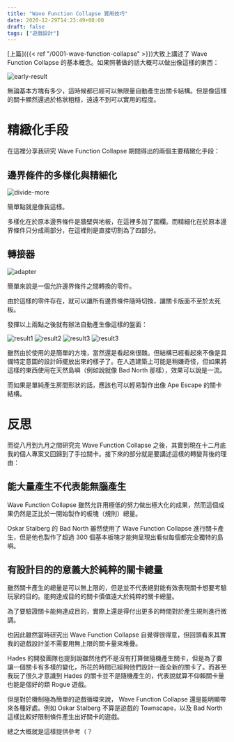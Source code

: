 ```yaml
---
title: "Wave Function Collapse 實用技巧"
date: 2020-12-29T14:23:49+08:00
draft: false
tags: ["遊戲設計"]
---
```


[上篇]({{< ref "/0001-wave-function-collapse" >}})大致上講述了 Wave Function Collapse 的基本概念。如果照著做的話大概可以做出像這樣的東西：

![early-result](/images/posts/game-design/0002/pF36Ds5.png)

無論基本方塊有多少，這時候都已經可以無限量自動產生出關卡結構。但是像這樣的關卡顯然還過於格狀粗糙，遠遠不到可以實用的程度。

# 精緻化手段

在這裡分享我研究 Wave Function Collapse 期間得出的兩個主要精緻化手段：

## 邊界條件的多樣化與精細化

![divide-more](/images/posts/game-design/0002/AxfjDPK.png)

簡單點就是像我這樣。

多樣化在於原本邊界條件是牆壁與地板，在這裡多加了圍欄。而精細化在於原本邊界條件只分成兩部分，在這裡則是直接切割為了四部分。




## 轉接器

![adapter](/images/posts/game-design/0002/l6Ggkre.png)

簡單來說是一個允許邊界條件之間轉換的零件。

由於這樣的零件存在，就可以讓所有邊界條件隨時切換，讓關卡版面不至於太死板。

發揮以上兩點之後就有辦法自動產生像這樣的盤面：

![result1](/images/posts/game-design/0002/BjvB2iC.png)
![result2](/images/posts/game-design/0002/d5NUnEo.png)
![result3](/images/posts/game-design/0002/H78iV51.png)
![result3](/images/posts/game-design/0002/tZWCzfs.png)

雖然由於使用的是簡單的方塊，當然還是看起來很醜。但結構已經看起來不像是具備特定意圖的設計師擺放出來的樣子了。在人造建築上可能是稍嫌奇怪，但如果將這樣的東西使用在天然島嶼（例如說就像 Bad North 那樣），效果可以說是一流。

而如果是單純產生房間形狀的話，應該也可以輕易製作出像 Ape Escape 的關卡結構。


# 反思

而從八月到九月之間研究完 Wave Function Collapse 之後，其實到現在十二月底我的個人專案又回歸到了手拉關卡。接下來的部分就是要講述這樣的轉變背後的理由：

## 能大量產生不代表能無腦產生

Wave Function Collapse 雖然允許用極低的努力做出極大化的成果，然而這個成果仍然是正比於一開始製作的板塊（規則）總量。

Oskar Stalberg 的 Bad North 雖然使用了 Wave Function Collapse 進行關卡產生，但是他也製作了超過 300 個基本板塊才能夠呈現出看似每個都完全獨特的島嶼。

## 有設計目的的意義大於純粹的關卡總量

雖然關卡產生的總量是可以無上限的，但是並不代表絕對能有效表現關卡想要考驗玩家的目的。能夠達成目的的關卡價值遠大於純粹的關卡總量。

為了要驗證關卡能夠達成目的，實際上還是得付出更多的時間對於產生規則進行微調。

也因此雖然當時研究出 Wave Function Collapse 自覺得很得意，但回頭看來其實我的遊戲設計並不需要用無上限的關卡量來堆疊。

Hades 的開發團隊也提到說雖然他們不是沒有打算做隨機產生關卡，但是為了要讓一個關卡有多樣的變化，所花的時間已經夠他們設計一面全新的關卡了。而甚至我玩了很久才意識到 Hades 的關卡並不是隨機產生的，代表說就算不仰賴關卡量也能是個好的類 Rogue 遊戲。

但是對於機制極為簡單的遊戲循環來說， Wave Function Collapse 還是能明顯帶來各種好處。例如 Oskar Stalberg 不算是遊戲的 Townscape，以及 Bad North 這樣比較好限制條件產生出好關卡的遊戲。

總之大概就是這樣提供參考（？